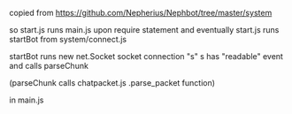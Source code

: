 copied from https://github.com/Nepherius/Nephbot/tree/master/system

so start.js runs main.js upon require statement
and eventually start.js runs startBot from system/connect.js

startBot runs new net.Socket socket connection "s"
s has "readable" event and calls parseChunk

(parseChunk calls chatpacket.js .parse_packet function)

in main.js
